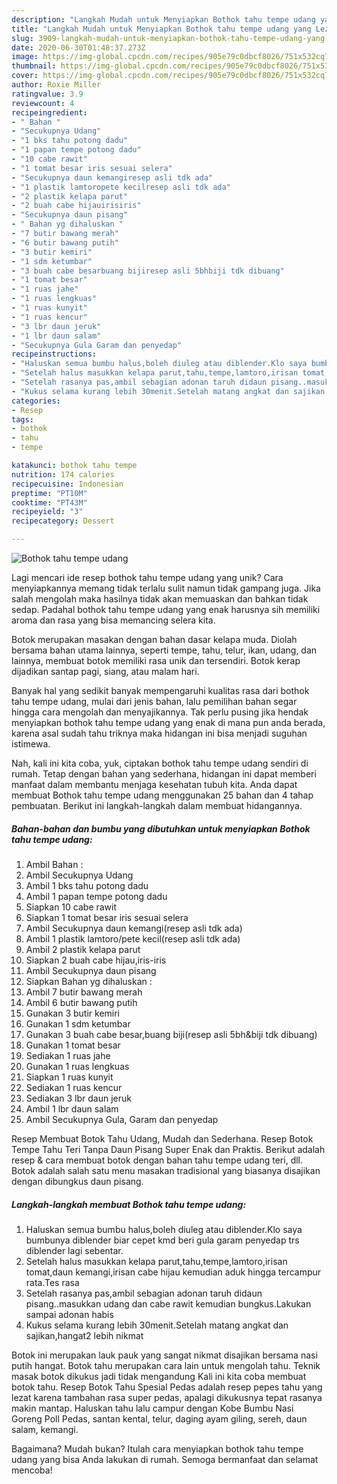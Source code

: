 ```yaml
---
description: "Langkah Mudah untuk Menyiapkan Bothok tahu tempe udang yang Lezat Sekali"
title: "Langkah Mudah untuk Menyiapkan Bothok tahu tempe udang yang Lezat Sekali"
slug: 3909-langkah-mudah-untuk-menyiapkan-bothok-tahu-tempe-udang-yang-lezat-sekali
date: 2020-06-30T01:48:37.273Z
image: https://img-global.cpcdn.com/recipes/905e79c0dbcf8026/751x532cq70/bothok-tahu-tempe-udang-foto-resep-utama.jpg
thumbnail: https://img-global.cpcdn.com/recipes/905e79c0dbcf8026/751x532cq70/bothok-tahu-tempe-udang-foto-resep-utama.jpg
cover: https://img-global.cpcdn.com/recipes/905e79c0dbcf8026/751x532cq70/bothok-tahu-tempe-udang-foto-resep-utama.jpg
author: Roxie Miller
ratingvalue: 3.9
reviewcount: 4
recipeingredient:
- " Bahan "
- "Secukupnya Udang"
- "1 bks tahu potong dadu"
- "1 papan tempe potong dadu"
- "10 cabe rawit"
- "1 tomat besar iris sesuai selera"
- "Secukupnya daun kemangiresep asli tdk ada"
- "1 plastik lamtoropete kecilresep asli tdk ada"
- "2 plastik kelapa parut"
- "2 buah cabe hijauirisiris"
- "Secukupnya daun pisang"
- " Bahan yg dihaluskan "
- "7 butir bawang merah"
- "6 butir bawang putih"
- "3 butir kemiri"
- "1 sdm ketumbar"
- "3 buah cabe besarbuang bijiresep asli 5bhbiji tdk dibuang"
- "1 tomat besar"
- "1 ruas jahe"
- "1 ruas lengkuas"
- "1 ruas kunyit"
- "1 ruas kencur"
- "3 lbr daun jeruk"
- "1 lbr daun salam"
- "Secukupnya Gula Garam dan penyedap"
recipeinstructions:
- "Haluskan semua bumbu halus,boleh diuleg atau diblender.Klo saya bumbunya diblender biar cepet kmd beri gula garam penyedap trs diblender lagi sebentar."
- "Setelah halus masukkan kelapa parut,tahu,tempe,lamtoro,irisan tomat,daun kemangi,irisan cabe hijau kemudian aduk hingga tercampur rata.Tes rasa"
- "Setelah rasanya pas,ambil sebagian adonan taruh didaun pisang..masukkan udang dan cabe rawit kemudian bungkus.Lakukan sampai adonan habis"
- "Kukus selama kurang lebih 30menit.Setelah matang angkat dan sajikan,hangat2 lebih nikmat"
categories:
- Resep
tags:
- bothok
- tahu
- tempe

katakunci: bothok tahu tempe 
nutrition: 174 calories
recipecuisine: Indonesian
preptime: "PT10M"
cooktime: "PT43M"
recipeyield: "3"
recipecategory: Dessert

---
```



![Bothok tahu tempe udang](https://img-global.cpcdn.com/recipes/905e79c0dbcf8026/751x532cq70/bothok-tahu-tempe-udang-foto-resep-utama.jpg)

Lagi mencari ide resep bothok tahu tempe udang yang unik? Cara menyiapkannya memang tidak terlalu sulit namun tidak gampang juga. Jika salah mengolah maka hasilnya tidak akan memuaskan dan bahkan tidak sedap. Padahal bothok tahu tempe udang yang enak harusnya sih memiliki aroma dan rasa yang bisa memancing selera kita.

Botok merupakan masakan dengan bahan dasar kelapa muda. Diolah bersama bahan utama lainnya, seperti tempe, tahu, telur, ikan, udang, dan lainnya, membuat botok memiliki rasa unik dan tersendiri. Botok kerap dijadikan santap pagi, siang, atau malam hari.

Banyak hal yang sedikit banyak mempengaruhi kualitas rasa dari bothok tahu tempe udang, mulai dari jenis bahan, lalu pemilihan bahan segar hingga cara mengolah dan menyajikannya. Tak perlu pusing jika hendak menyiapkan bothok tahu tempe udang yang enak di mana pun anda berada, karena asal sudah tahu triknya maka hidangan ini bisa menjadi suguhan istimewa.


Nah, kali ini kita coba, yuk, ciptakan bothok tahu tempe udang sendiri di rumah. Tetap dengan bahan yang sederhana, hidangan ini dapat memberi manfaat dalam membantu menjaga kesehatan tubuh kita. Anda dapat membuat Bothok tahu tempe udang menggunakan 25 bahan dan 4 tahap pembuatan. Berikut ini langkah-langkah dalam membuat hidangannya.

<!--inarticleads1-->

##### Bahan-bahan dan bumbu yang dibutuhkan untuk menyiapkan Bothok tahu tempe udang:

1. Ambil  Bahan :
1. Ambil Secukupnya Udang
1. Ambil 1 bks tahu potong dadu
1. Ambil 1 papan tempe potong dadu
1. Siapkan 10 cabe rawit
1. Siapkan 1 tomat besar iris sesuai selera
1. Ambil Secukupnya daun kemangi(resep asli tdk ada)
1. Ambil 1 plastik lamtoro/pete kecil(resep asli tdk ada)
1. Ambil 2 plastik kelapa parut
1. Siapkan 2 buah cabe hijau,iris-iris
1. Ambil Secukupnya daun pisang
1. Siapkan  Bahan yg dihaluskan :
1. Ambil 7 butir bawang merah
1. Ambil 6 butir bawang putih
1. Gunakan 3 butir kemiri
1. Gunakan 1 sdm ketumbar
1. Gunakan 3 buah cabe besar,buang biji(resep asli 5bh&amp;biji tdk dibuang)
1. Gunakan 1 tomat besar
1. Sediakan 1 ruas jahe
1. Gunakan 1 ruas lengkuas
1. Siapkan 1 ruas kunyit
1. Sediakan 1 ruas kencur
1. Sediakan 3 lbr daun jeruk
1. Ambil 1 lbr daun salam
1. Ambil Secukupnya Gula, Garam dan penyedap


Resep Membuat Botok Tahu Udang, Mudah dan Sederhana. Resep Botok Tempe Tahu Teri Tanpa Daun Pisang Super Enak dan Praktis. Berikut adalah resep &amp; cara membuat botok dengan bahan tahu tempe udang teri, dll. Botok adalah salah satu menu masakan tradisional yang biasanya disajikan dengan dibungkus daun pisang. 

<!--inarticleads2-->

##### Langkah-langkah membuat Bothok tahu tempe udang:

1. Haluskan semua bumbu halus,boleh diuleg atau diblender.Klo saya bumbunya diblender biar cepet kmd beri gula garam penyedap trs diblender lagi sebentar.
1. Setelah halus masukkan kelapa parut,tahu,tempe,lamtoro,irisan tomat,daun kemangi,irisan cabe hijau kemudian aduk hingga tercampur rata.Tes rasa
1. Setelah rasanya pas,ambil sebagian adonan taruh didaun pisang..masukkan udang dan cabe rawit kemudian bungkus.Lakukan sampai adonan habis
1. Kukus selama kurang lebih 30menit.Setelah matang angkat dan sajikan,hangat2 lebih nikmat


Botok ini merupakan lauk pauk yang sangat nikmat disajikan bersama nasi putih hangat. Botok tahu merupakan cara lain untuk mengolah tahu. Teknik masak botok dikukus jadi tidak mengandung Kali ini kita coba membuat botok tahu. Resep Botok Tahu Spesial Pedas adalah resep pepes tahu yang lezat karena tambahan rasa super pedas, apalagi dikukusnya tepat rasanya makin mantap. Haluskan tahu lalu campur dengan Kobe Bumbu Nasi Goreng Poll Pedas, santan kental, telur, daging ayam giling, sereh, daun salam, kemangi. 

Bagaimana? Mudah bukan? Itulah cara menyiapkan bothok tahu tempe udang yang bisa Anda lakukan di rumah. Semoga bermanfaat dan selamat mencoba!
